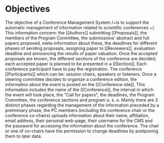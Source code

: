 # Objectives

The objective of a Conference Management System /~is to support the automatic
management of information related to scientific conferences ~/. This information concern:
the [[Authors]] submitting [[Proposals]], the members of the Program Committee, the
submissions' abstract and full papers proposed, meta-information about these, the
deadlines for different phases of sending proposals, assigning paper to [[Reviewers]],
evaluation deadline and announcing the results of paper valuation. Once the accepted
proposals are known, the different sections of the conference are decided; each accepted
paper is planned to be presented in a [[Section]]. Each conference participant have to pay the
registration. The conference [[Participants]] which can be: session chairs, speakers or
listeners.
Once a steering committee decides to organize a conference edition, the information about
the event is posted on the [[Conference site]]. This information includes the name of the
[[Conference]], the interval in which the event will took place, the "Call for papers", the
deadlines, the Program Committee, the conference sections and program a. s. o.
Mainly there are 3 distinct phases regarding the management of the information preceded
by a preliminary phase, the PC members (including the conference chair or the conference
co-chairs) uploads information about their name, affiliation, email address, their personal
web-page, their username for the CMS and the password for accessing the information
about the conference. The chair or one of co-chairs have the permission to change
deadlines by postponing them to later data.
